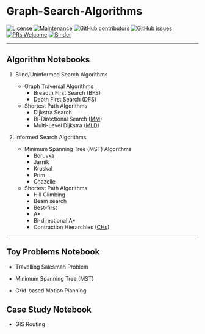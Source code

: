 # Graph-Search-Algorithms
[![License](https://img.shields.io/badge/License-Apache%202.0-blue.svg)](https://opensource.org/licenses/Apache-2.0) [![Maintenance](https://img.shields.io/badge/Maintained%3F-yes-green.svg)](https://GitHub.com/Naereen/StrapDown.js/graphs/commit-activity) [![GitHub contributors](https://img.shields.io/github/contributors/Naereen/StrapDown.js.svg)](https://github.com/SmartMobilityAlgorithms/GettingStarted/graphs/contributors) 
[![GitHub issues](https://img.shields.io/github/issues/Naereen/StrapDown.js.svg)](https://github.com/SmartMobilityAlgorithms/GettingStarted/issues) 
[![PRs Welcome](https://img.shields.io/badge/PRs-welcome-brightgreen.svg?style=flat-square)](https://github.com/SmartMobilityAlgorithms/GettingStarted/pulls)
[![Binder](https://mybinder.org/badge_logo.svg)](https://mybinder.org/v2/gh/SmartMobilityAlgorithms/Graph-Search-Algorithms/master)


---
## Algorithm Notebooks

1. Blind/Uninformed Search Algorithms
   - Graph Traversal Algorithms
     - Breadth First Search (BFS)
     - Depth First Search (DFS)
   - Shortest Path Algorithms
     - Dijkstra Search
     - Bi-Directional Search ([MM](https://webdocs.cs.ualberta.ca/~holte/Publications/MM-AAAI2016.pdf))
     - Multi-Level Dijkstra ([MLD](https://pdfs.semanticscholar.org/41bd/34a4ff346a1efe4dfe9f6268fd90638f742e.pdf))

2. Informed Search Algorithms
   - Minimum Spanning Tree (MST) Algorithms
     - Boruvka 
     - Jarnik
     - Kruskal 
     - Prim 
     - Chazelle
   - Shortest Path Algorithms
     - Hill Climbing
     - Beam search
     - Best-first
     - A*
     - Bi-directional A*
     - Contraction Hierarchies ([CHs](http://algo2.iti.kit.edu/schultes/hwy/contract.pdf))

---
## Toy Problems Notebook
- Travelling Salesman Problem

- Minimum Spanning Tree (MST)

- Grid-based Motion Planning </br>

## Case Study Notebook
- GIS Routing
